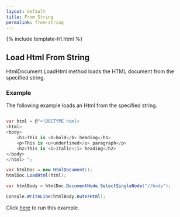 ```yaml
---
layout: default
title: From String
permalink: from-string
---
```


{% include template-h1.html %}

## Load Html From String

HtmlDocument.LoadHtml method loads the HTML document from the specified string.

### Example

The following example loads an Html from the specified string.

```csharp

var html = @"<!DOCTYPE html>
<html>
<body>
	<h1>This is <b>bold</b> heading</h1>
	<p>This is <u>underlined</u> paragraph</p>
	<h2>This is <i>italic</i> heading</h2>
</body>
</html> ";

var htmlDoc = new HtmlDocument();
htmlDoc.LoadHtml(html);

var htmlBody = htmlDoc.DocumentNode.SelectSingleNode("//body");

Console.WriteLine(htmlBody.OuterHtml);	

```

Click [here](https://dotnetfiddle.net/fKeTAp) to run this example.
